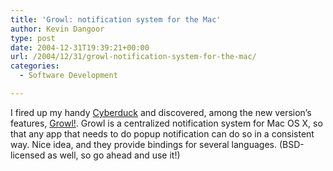 ```yaml
---
title: 'Growl: notification system for the Mac'
author: Kevin Dangoor
type: post
date: 2004-12-31T19:39:21+00:00
url: /2004/12/31/growl-notification-system-for-the-mac/
categories:
  - Software Development

---
```

I fired up my handy [Cyberduck][1] and discovered, among the new version&#8217;s features, [Growl!][2]. Growl is a centralized notification system for Mac OS X, so that any app that needs to do popup notification can do so in a consistent way. Nice idea, and they provide bindings for several languages. (BSD-licensed as well, so go ahead and use it!)

 [1]: http://cyberduck.ch/
 [2]: http://www.growl.info/ "Welcome to Growl!"